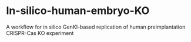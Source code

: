 # In-silico-human-embryo-KO
A workflow for in silico GenKI-based replication of human preimplantation CRISPR-Cas KO experiment
